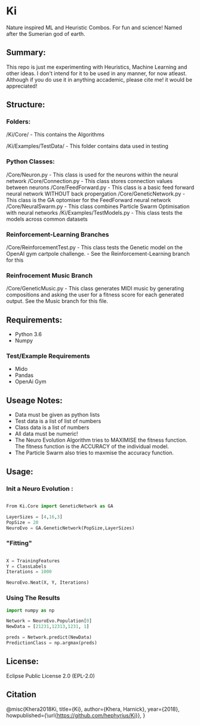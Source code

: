 # Ki 

Nature inspired ML and Heuristic Combos. For fun and science!
Named after the Sumerian god of earth.

## Summary:

This repo is just me experimenting with Heuristics, Machine Learning and other ideas. 
I don't intend for it to be used in any manner, for now atleast.
Although if you do use it in anything accademic, please cite me! it would be appreciated!

## Structure:

### Folders:

/Ki/Core/ - This contains the Algorithms

/Ki/Examples/TestData/ - This folder contains data used in testing

### Python Classes:

/Core/Neuron.py - This class is used for the neurons within the neural network
/Core/Connection.py - This class stores connection values between neurons
/Core/FeedForward.py - This class is a basic feed forward neural network WITHOUT back propergation
/Core/GeneticNetwork.py - This class is the GA optomiser for the FeedForward neural network
/Core/NeuralSwarm.py - This class combines Particle Swarm Optimisation with neural networks
/Ki/Examples/TestModels.py - This class tests the models across common datasets

### Reinforcement-Learning Branches

/Core/ReinforcementTest.py - This class tests the Genetic model on the OpenAI gym cartpole challenge. - See the Reinforcement-Learning branch for this

### Reinfrocement Music Branch

/Core/GeneticMusic.py - This class generates MIDI music by generating compositions and asking the user for a fitness score for each generated output. See the Music branch for this file.

## Requirements:

* Python 3.6
* Numpy

### Test/Example Requirements

* Mido
* Pandas
* OpenAi Gym

## Useage Notes:

* Data must be given as python lists
* Test data is a list of list of numbers
* Class data is a list of numbers
* All data must be numeric!
* The Neuro Evolution Algorithm tries to MAXIMISE the fitness function. The fitness function is the ACCURACY of the individual model.
* The Particle Swarm also tries to maxmise the accuracy function.

## Usage:

### Init a Neuro Evolution :

```python

From Ki.Core import GeneticNetwork as GA

LayerSizes = [4,16,3]
PopSize = 20
NeuroEvo = GA.GeneticNetwork(PopSize,LayerSizes)

```

### "Fitting"


```python

X = TrainingFeatures
Y = ClassLabels
Iterations = 1000

NeuroEvo.Neat(X, Y, Iterations)

```

### Using The Results

```python
import numpy as np

Network = NeuroEvo.Population[0]
NewData = [21231,12313,1231, 1]

preds = Network.predict(NewData)
PredictionClass = np.argmax(preds)

```
## License:

Eclipse Public License 2.0 (EPL-2.0)

## Citation

@misc{Khera2018Ki,
  title={Ki},
  author={Khera, Harnick},
  year={2018},
  howpublished={\url{https://github.com/hephyrius/Ki}},
}





